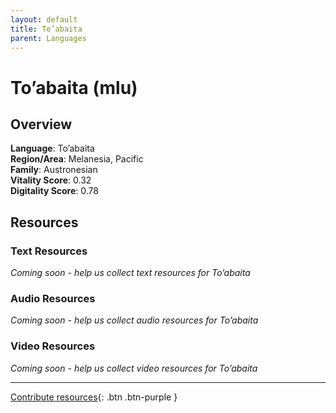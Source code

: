 ```yaml
---
layout: default
title: To’abaita
parent: Languages
---
```


# To’abaita (mlu)

## Overview

**Language**: To’abaita  
**Region/Area**: Melanesia, Pacific  
**Family**: Austronesian  
**Vitality Score**: 0.32  
**Digitality Score**: 0.78  

## Resources

### Text Resources
*Coming soon - help us collect text resources for To’abaita*

### Audio Resources
*Coming soon - help us collect audio resources for To’abaita*

### Video Resources
*Coming soon - help us collect video resources for To’abaita*

---

[Contribute resources](https://fairtrain.github.io/){: .btn .btn-purple }
